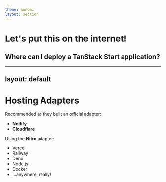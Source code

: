```yaml
---
theme: monomi
layout: section
---
```


# Let's put this on the internet!

## Where can I deploy a TanStack Start application?

---
layout: default
---

# Hosting Adapters

Recommended as they built an official adapter:

- **Netlify**
- **Cloudflare**

Using the **Nitro** adapter:

- Vercel
- Railway
- Deno
- Node.js
- Docker
- ...anywhere, really!